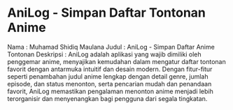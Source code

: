 # AniLog - Simpan Daftar Tontonan Anime

Nama       : Muhamad Shidiq Maulana
Judul      : AniLog - Simpan Daftar Anime Tontonan
Deskripsi  : AniLog adalah aplikasi yang wajib dimiliki oleh penggemar anime, menyajikan kemudahan dalam mengatur daftar tontonan favorit dengan antarmuka intuitif dan desain modern. Dengan fitur-fitur seperti penambahan judul anime lengkap dengan detail genre, jumlah episode, dan status menonton, serta pencarian mudah dan penandaan favorit, AniLog memastikan pengalaman menonton anime menjadi lebih terorganisir dan menyenangkan bagi pengguna dari segala tingkatan.
